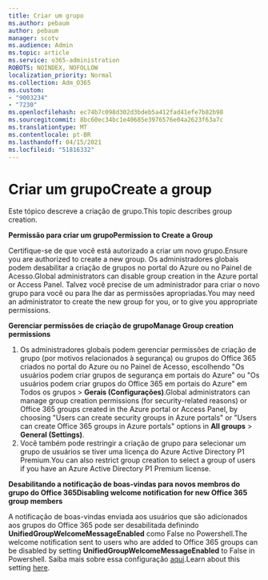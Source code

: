 ```yaml
---
title: Criar um grupo
ms.author: pebaum
author: pebaum
manager: scotv
ms.audience: Admin
ms.topic: article
ms.service: o365-administration
ROBOTS: NOINDEX, NOFOLLOW
localization_priority: Normal
ms.collection: Adm_O365
ms.custom:
- "9003234"
- "7230"
ms.openlocfilehash: ec74b7c098d302d3bdeb5a412fad41efe7b82b98
ms.sourcegitcommit: 8bc60ec34bc1e40685e3976576e04a2623f63a7c
ms.translationtype: MT
ms.contentlocale: pt-BR
ms.lasthandoff: 04/15/2021
ms.locfileid: "51816332"
---
```

# <a name="create-a-group"></a><span data-ttu-id="d3eb6-102">Criar um grupo</span><span class="sxs-lookup"><span data-stu-id="d3eb6-102">Create a group</span></span>

<span data-ttu-id="d3eb6-103">Este tópico descreve a criação de grupo.</span><span class="sxs-lookup"><span data-stu-id="d3eb6-103">This topic describes group creation.</span></span>

<span data-ttu-id="d3eb6-104">**Permissão para criar um grupo**</span><span class="sxs-lookup"><span data-stu-id="d3eb6-104">**Permission to Create a Group**</span></span>

<span data-ttu-id="d3eb6-105">Certifique-se de que você está autorizado a criar um novo grupo.</span><span class="sxs-lookup"><span data-stu-id="d3eb6-105">Ensure you are authorized to create a new group.</span></span> <span data-ttu-id="d3eb6-106">Os administradores globais podem desabilitar a criação de grupos no portal do Azure ou no Painel de Acesso.</span><span class="sxs-lookup"><span data-stu-id="d3eb6-106">Global administrators can disable group creation in the Azure portal or Access Panel.</span></span> <span data-ttu-id="d3eb6-107">Talvez você precise de um administrador para criar o novo grupo para você ou para lhe dar as permissões apropriadas.</span><span class="sxs-lookup"><span data-stu-id="d3eb6-107">You may need an administrator to create the new group for you, or to give you appropriate permissions.</span></span>

<span data-ttu-id="d3eb6-108">**Gerenciar permissões de criação de grupo**</span><span class="sxs-lookup"><span data-stu-id="d3eb6-108">**Manage Group creation permissions**</span></span>

1. <span data-ttu-id="d3eb6-109">Os administradores globais podem gerenciar permissões de criação de grupo (por motivos relacionados à segurança) ou grupos do Office 365 criados no portal do Azure ou no Painel de Acesso, escolhendo "Os usuários podem criar grupos de segurança em portais do Azure" ou "Os usuários podem criar grupos do Office 365 em portais do Azure" em Todos os grupos  >  **Gerais (Configurações)**.</span><span class="sxs-lookup"><span data-stu-id="d3eb6-109">Global administrators can manage group creation permissions (for security-related reasons) or Office 365 groups created in the Azure portal or Access Panel, by choosing "Users can create security groups in Azure portals" or "Users can create Office 365 groups in Azure portals" options in **All groups** > **General (Settings)**.</span></span>
2. <span data-ttu-id="d3eb6-110">Você também pode restringir a criação de grupo para selecionar um grupo de usuários se tiver uma licença do Azure Active Directory P1 Premium.</span><span class="sxs-lookup"><span data-stu-id="d3eb6-110">You can also restrict group creation to select a group of users if you have an Azure Active Directory P1 Premium license.</span></span>

<span data-ttu-id="d3eb6-111">**Desabilitando a notificação de boas-vindas para novos membros do grupo do Office 365**</span><span class="sxs-lookup"><span data-stu-id="d3eb6-111">**Disabling welcome notification for new Office 365 group members**</span></span>

<span data-ttu-id="d3eb6-112">A notificação de boas-vindas enviada aos usuários que são adicionados aos grupos do Office 365 pode ser desabilitada definindo **UnifiedGroupWelcomeMessageEnabled** como False no Powershell.</span><span class="sxs-lookup"><span data-stu-id="d3eb6-112">The welcome notification sent to users who are added to Office 365 groups can be disabled by setting **UnifiedGroupWelcomeMessageEnabled** to False in Powershell.</span></span> <span data-ttu-id="d3eb6-113">Saiba mais sobre essa configuração [aqui](https://docs.microsoft.com/powershell/module/exchange/set-unifiedgroup?view=exchange-ps&preserve-view=true).</span><span class="sxs-lookup"><span data-stu-id="d3eb6-113">Learn about this setting [here](https://docs.microsoft.com/powershell/module/exchange/set-unifiedgroup?view=exchange-ps&preserve-view=true).</span></span>

